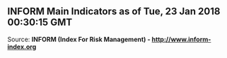 ## INFORM Main Indicators as of Tue, 23 Jan 2018 00:30:15 GMT

Source: **INFORM (Index For Risk Management) - http://www.inform-index.org**